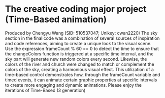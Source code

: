 # The creative coding major project (Time-Based animation)
Produced by Chengyu Wang (SID: 510537047; Unikey: cwan2220)
The sky section in the final code was a combination of several sources of inspiration and code references, aiming to create a unique look to the visual scene.
Use the expression frameCount % 60 == 0 to detect the time to ensure that the changeColors function is triggered at a specific time interval, and the sky part will generate new random colors every second.
Likewise, the colors of the river and church were changed to match or complement the colors of the sky, creating a harmonious visual effect. 
This utilization of a time-based control demonstrates how, through the frameCount variable and timed events, it can animate certain graphic properties at specific intervals to create more engaging and dynamic animations.
Please enjoy the iterations of Time-Based (3 generation)
